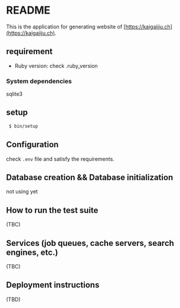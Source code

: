 # README

This is the application for generating website of [https://kaigaiiju.ch](https://kaigaiiju.ch).

## requirement

 * Ruby version: check .ruby_version

### System dependencies

sqlite3

## setup

```bash
 $ bin/setup
```

## Configuration

check `.env` file and satisfy the requirements.

## Database creation && Database initialization

not using yet

## How to run the test suite

(TBC)

## Services (job queues, cache servers, search engines, etc.)

(TBC)

## Deployment instructions

(TBD)
